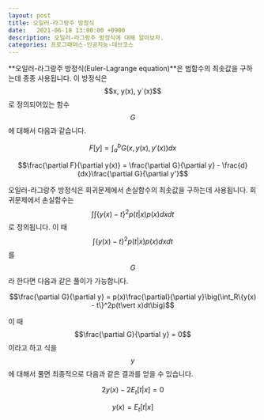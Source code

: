 ```yaml
---
layout: post
title: 오일러-라그랑주 방정식
date:   2021-06-18 13:00:00 +0900
description: 오일러-라그랑주 방정식에 대해 알아보자.
categories: 프로그래머스-인공지능-데브코스
---
```


**오일러-라그랑주 방정식(Euler-Lagrange equation)**은 범함수의 최솟값을 구하는데 종종 사용됩니다. 이 방정식은 $$x, y(x), y`(x)$$로 정의되어있는 함수 $$G$$에 대해서 다음과 같습니다.

$$F[y] = \int_a^bG(x, y(x), y'(x))dx$$

$$\frac{\partial F}{\partial y(x)} = \frac{\partial G}{\partial y} - \frac{d}{dx}\frac{\partial G}{\partial y'}$$

오일러-라그랑주 방정식은 회귀문제에서 손실함수의 최솟값을 구하는데 사용됩니다. 회귀문제에서 손실함수는 $$\int\int\{y(x)-t\}^2p(t\vert x)p(x)dxdt$$로 정의됩니다. 이 때 $$\int\{y(x)-t\}^2p(t\vert x)p(x)dxdt$$를 $$G$$라 한다면 다음과 같은 풀이가 가능합니다.

$$\frac{\partial G}{\partial y} = p(x)\frac{\partial}{\partial y}\big(\int_R\{y(x) - t\}^2p(t\vert x)dt\big)$$

이 때 $$\frac{\partial G}{\partial y} = 0$$이라고 하고 식을 $$y$$에 대해서 풀면 최종적으로 다음과 같은 결과를 얻을 수 있습니다.

$$2y(x)-2E_t[t\vert x] = 0$$

$$y(x) = E_t[t\vert x]$$
